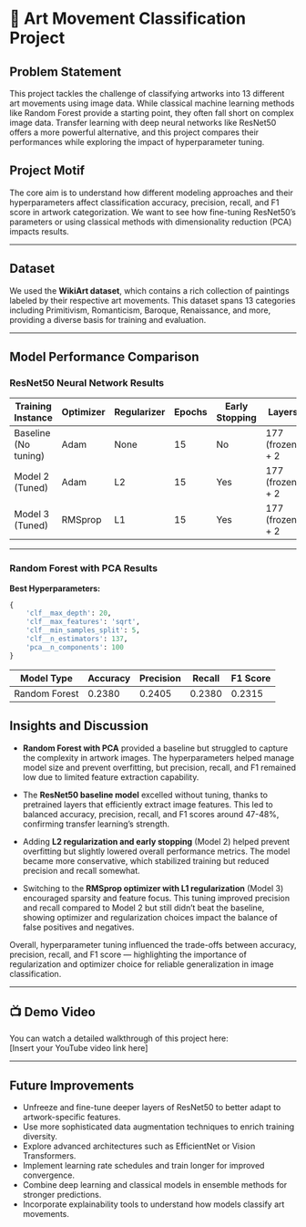 # 🎨 Art Movement Classification Project

## Problem Statement
This project tackles the challenge of classifying artworks into 13 different art movements using image data. While classical machine learning methods like Random Forest provide a starting point, they often fall short on complex image data. Transfer learning with deep neural networks like ResNet50 offers a more powerful alternative, and this project compares their performances while exploring the impact of hyperparameter tuning.

## Project Motif
The core aim is to understand how different modeling approaches and their hyperparameters affect classification accuracy, precision, recall, and F1 score in artwork categorization. We want to see how fine-tuning ResNet50’s parameters or using classical methods with dimensionality reduction (PCA) impacts results.

---

## Dataset
We used the **WikiArt dataset**, which contains a rich collection of paintings labeled by their respective art movements. This dataset spans 13 categories including Primitivism, Romanticism, Baroque, Renaissance, and more, providing a diverse basis for training and evaluation.

---

## Model Performance Comparison

### ResNet50 Neural Network Results

| Training Instance   | Optimizer | Regularizer | Epochs | Early Stopping | Layers                  | Learning Rate | Accuracy | F1 Score | Recall | Precision |
|--------------------|-----------|-------------|--------|----------------|-------------------------|---------------|----------|----------|--------|-----------|
| Baseline (No tuning) | Adam      | None        | 15     | No             | 177 (frozen) + 2        | Default       | 0.4790   | 0.4752   | 0.4790 | 0.4818    |
| Model 2 (Tuned)      | Adam      | L2          | 15     | Yes            | 177 (frozen) + 2        | 0.0001        | 0.4441   | 0.4361   | 0.4441 | 0.4404    |
| Model 3 (Tuned)      | RMSprop   | L1          | 15     | Yes            | 177 (frozen) + 2        | 0.0001        | 0.4646   | 0.4554   | 0.4646 | 0.4612    |

---

### Random Forest with PCA Results

**Best Hyperparameters:**

```python
{
    'clf__max_depth': 20,
    'clf__max_features': 'sqrt',
    'clf__min_samples_split': 5,
    'clf__n_estimators': 137,
    'pca__n_components': 100
}
```
| Model Type    | Accuracy | Precision | Recall | F1 Score |
| ------------- | -------- | --------- | ------ | -------- |
| Random Forest | 0.2380   | 0.2405    | 0.2380 | 0.2315   |


## Insights and Discussion

- **Random Forest with PCA** provided a baseline but struggled to capture the complexity in artwork images. The hyperparameters helped manage model size and prevent overfitting, but precision, recall, and F1 remained low due to limited feature extraction capability.

- The **ResNet50 baseline model** excelled without tuning, thanks to pretrained layers that efficiently extract image features. This led to balanced accuracy, precision, recall, and F1 scores around 47-48%, confirming transfer learning’s strength.

- Adding **L2 regularization and early stopping** (Model 2) helped prevent overfitting but slightly lowered overall performance metrics. The model became more conservative, which stabilized training but reduced precision and recall somewhat.

- Switching to the **RMSprop optimizer with L1 regularization** (Model 3) encouraged sparsity and feature focus. This tuning improved precision and recall compared to Model 2 but still didn’t beat the baseline, showing optimizer and regularization choices impact the balance of false positives and negatives.

Overall, hyperparameter tuning influenced the trade-offs between accuracy, precision, recall, and F1 score — highlighting the importance of regularization and optimizer choice for reliable generalization in image classification.

---

## 📺 Demo Video

You can watch a detailed walkthrough of this project here:  
[Insert your YouTube video link here]

---

## Future Improvements

- Unfreeze and fine-tune deeper layers of ResNet50 to better adapt to artwork-specific features.  
- Use more sophisticated data augmentation techniques to enrich training diversity.  
- Explore advanced architectures such as EfficientNet or Vision Transformers.  
- Implement learning rate schedules and train longer for improved convergence.  
- Combine deep learning and classical models in ensemble methods for stronger predictions.  
- Incorporate explainability tools to understand how models classify art movements.

